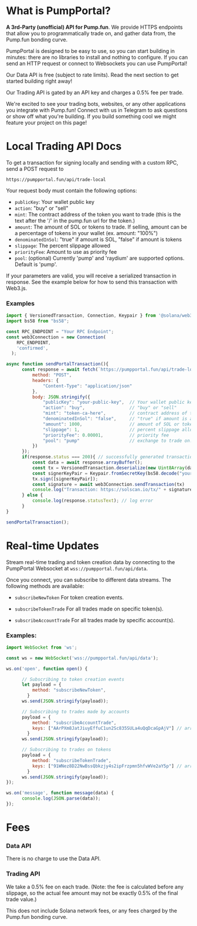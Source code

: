 # What is PumpPortal?

**A 3rd-Party (unofficial) API for Pump.fun**. We provide HTTPS endpoints that allow you to programmatically trade on, and gather data from, the Pump.fun bonding curve. 

PumpPortal is designed to be easy to use, so you can start building in minutes: there are no libraries to install and nothing to configure. If you can send an HTTP request or connect to Websockets you can use PumpPortal!

Our Data API is free (subject to rate limits). Read the next section to get started building right away!

Our Trading API is gated by an API key and charges a 0.5% fee per trade.

We're excited to see your trading bots, websites, or any other applications you integrate with Pump.fun! Connect with us in Telegram to ask questions or show off what you're building. If you build something cool we might feature your project on this page!

# Local Trading API Docs

To get a transaction for signing locally and sending with a custom RPC, send a POST request to 

`https://pumpportal.fun/api/trade-local`

Your request body must contain the following options:

- `publicKey`: Your wallet public key
- `action`: "buy" or "sell"
- `mint`: The contract address of the token you want to trade (this is the text after the '/' in the pump.fun url for the token.)
- `amount`: The amount of SOL or tokens to trade. If selling, amount can be a percentage of tokens in your wallet (ex. amount: "100%")
- `denominatedInSol`: "true" if amount is SOL, "false" if amount is tokens
- `slippage`: The percent slippage allowed
- `priorityFee`: Amount to use as priority fee
- `pool`: (optional) Currently 'pump' and 'raydium' are supported options. Default is 'pump'.

If your parameters are valid, you will receive a serialized transaction in response. See the example below for how to send this transaction with Web3.js.

### Examples


```js
import { VersionedTransaction, Connection, Keypair } from '@solana/web3.js';
import bs58 from "bs58";

const RPC_ENDPOINT = "Your RPC Endpoint";
const web3Connection = new Connection(
    RPC_ENDPOINT,
    'confirmed',
  );

async function sendPortalTransaction(){
      const response = await fetch(`https://pumpportal.fun/api/trade-local`, {
          method: "POST",
          headers: {
              "Content-Type": "application/json"
          },
          body: JSON.stringify({
              "publicKey": "your-public-key",  // Your wallet public key
              "action": "buy",                 // "buy" or "sell"
              "mint": "token-ca-here",         // contract address of the token you want to trade
              "denominatedInSol": "false",     // "true" if amount is amount of SOL, "false" if amount is number of tokens
              "amount": 1000,                  // amount of SOL or tokens
              "slippage": 1,                   // percent slippage allowed
              "priorityFee": 0.00001,          // priority fee
              "pool": "pump"                   // exchange to trade on. "pump" or "raydium"
          })
      });
      if(response.status === 200){ // successfully generated transaction
          const data = await response.arrayBuffer();
          const tx = VersionedTransaction.deserialize(new Uint8Array(data));
          const signerKeyPair = Keypair.fromSecretKey(bs58.decode("your-wallet-private-key"));
          tx.sign([signerKeyPair]);
          const signature = await web3Connection.sendTransaction(tx)
          console.log("Transaction: https://solscan.io/tx/" + signature);
      } else {
          console.log(response.statusText); // log error
      }
}

sendPortalTransaction();
```
# Real-time Updates

Stream real-time trading and token creation data by connecting to the PumpPortal Websocket at `wss://pumpportal.fun/api/data`. 

Once you connect, you can subscribe to different data streams. The following methods are available: 
 
 - `subscribeNewToken` For token creation events.

 - `subscribeTokenTrade` For all trades made on specific token(s).

 - `subscribeAccountTrade` For all trades made by specific account(s).

 ### Examples:

```js
import WebSocket from 'ws';

const ws = new WebSocket('wss://pumpportal.fun/api/data');

ws.on('open', function open() {

      // Subscribing to token creation events
      let payload = {
          method: "subscribeNewToken", 
        }
      ws.send(JSON.stringify(payload));

      // Subscribing to trades made by accounts
      payload = {
          method: "subscribeAccountTrade",
          keys: ["AArPXm8JatJiuyEffuC1un2Sc835SULa4uQqDcaGpAjV"] // array of accounts to watch
        }
      ws.send(JSON.stringify(payload));

      // Subscribing to trades on tokens
      payload = {
          method: "subscribeTokenTrade",
          keys: ["91WNez8D22NwBssQbkzjy4s2ipFrzpmn5hfvWVe2aY5p"] // array of token CAs to watch
        }
      ws.send(JSON.stringify(payload));
});

ws.on('message', function message(data) {
      console.log(JSON.parse(data));
});
```
# Fees

### Data API

There is no charge to use the Data API.

### Trading API

We take a 0.5% fee on each trade. (Note: the fee is calculated before any slippage, so the actual fee amount may not be exactly 0.5% of the final trade value.)

This does not include Solana network fees, or any fees charged by the Pump.fun bonding curve.
